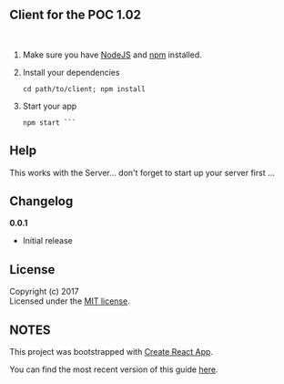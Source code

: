 ## Client for the POC 1.02 
<br>
                                  
1. Make sure you have [NodeJS](https://nodejs.org/) and [npm](https://www.npmjs.com/) installed.        
2. Install your dependencies                   
                                  
    ```    
    cd path/to/client; npm install              
    ```
3. Start your app
    ```                               
    npm start ```                                                               
## Help
 This works with the Server... don't forget to start up your server first ...
                                                                                                        
## Changelog                                                            
__0.0.1__                                                                                               
- Initial release                                                                                       
## License                                                                                                 
Copyright (c) 2017                                                                                                
Licensed under the [MIT license](LICENSE).    


## NOTES
This project was bootstrapped with [Create React App](https://github.com/facebookincubator/create-react-app).


You can find the most recent version of this guide [here](https://github.com/facebookincubator/create-react-app/blob/master/packages/react-scripts/template/README.md).



